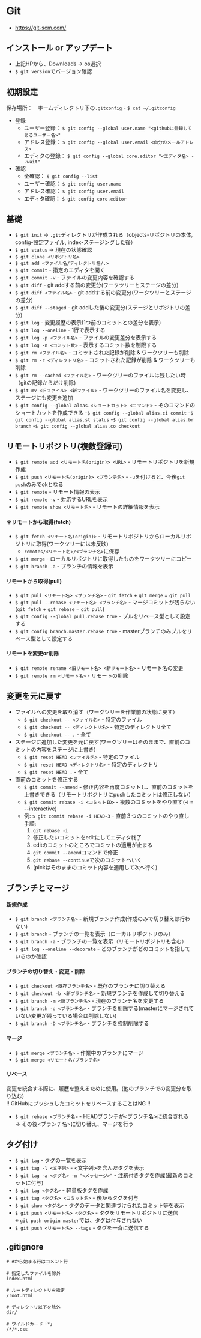 # Git
- https://git-scm.com/

## インストール or アップデート
- 上記HPから、Downloads → os選択
- `$ git version`でバージョン確認

## 初期設定
保存場所：　ホームディレクトリ下の`.gitconfig` - `$ cat ~/.gitconfig`
- 登録
  - ユーザー登録： `$ git config --global user.name "<githubに登録してあるユーザー名>"`
  - アドレス登録： `$ git config --global user.email <自分のメールアドレス>`
  - エディタの登録： `$ git config --global core.editor "<エディタ名> --wait"`  
- 確認
  - 全確認： `$ git config --list`
  - ユーザー確認： `$ git config user.name`
  - アドレス確認： `$ git config user.email`
  - エディタ確認： `$ git config core.editor`

## 基礎
- `$ git init` → `.git`ディレクトリが作成される（objects-リポジトリの本体, config-設定ファイル, index-ステージングした後）
- `$ git status` → 現在の状態確認
- `$ git clone <リポジトリ名>`
- `$ git add <ファイル名/ディレクトリ名/.>`
- `$ git commit` - 指定のエディタを開く
- `$ git commit -v` - ファイルの変更内容を確認する
- `$ git diff` - git addする前の変更分(ワークツリーとステージの差分)
- `$ git diff <ファイル名>` - git addする前の変更分(ワークツリーとステージの差分)
- `$ git diff --staged` - git addした後の変更分(ステージとリポジトリの差分)
- `$ git log` - 変更履歴の表示(1つ前のコミットとの差分を表示)
- `$ git log --oneline` - 1行で表示する
- `$ git log -p <ファイル名>` - ファイルの変更差分を表示する
- `$ git log -n <コミット数>` - 表示するコミット数を制限する
- `$ git rm <ファイル名>` - コミットされた記録が削除 & ワークツリーも削除
- `$ git rm -r <ディレクトリ名>` - コミットされた記録が削除 & ワークツリーも削除
- `$ git rm --cached <ファイル名>` - ワークツリーのファイルは残したい時（gitの記録からだけ削除)
- `$ git mv <旧ファイル> <新ファイル>` - ワークツリーのファイル名を変更し、ステージにも変更を追加
- `$ git config --global aloas.<ショートカット> <コマンド>` - そのコマンドのショートカットを作成できる
-`$ git config --global alias.ci commit`
-`$ git config --global alias.st status`
-`$ git config --global alias.br branch`
-`$ git config --global alias.co checkout`

## リモートリポジトリ(複数登録可)
- `$ git remote add <リモート名(origin)> <URL>` - リモートリポジトリを新規作成
- `$ git push <リモート名(origin)> <ブランチ名>` - `-u`を付けると、今後`git push`のみでokとなる
- `$ git remote` - リモート情報の表示
- `$ git remote -v` - 対応するURLを表示
- `$ git remote show <リモート名>` - リモートの詳細情報を表示
  
#### ＊リモートから取得(fetch)
- `$ git fetch <リモート名(origin)>` - リモートリポジトリからローカルリポジトリに取得(ワークツリーには未反映)
  - `remotes/<リモート名>/<ブランチ名>`に保存
- `$ git merge` - ローカルリポジトリに取得したものをワークツリーにコピー
- `$ git branch -a` - ブランチの情報を表示

#### リモートから取得(pull)
- `$ git pull <リモート名> <ブランチ名>` - `git fetch` + `git merge` = `git pull`
- `$ git pull --rebase <リモート名> <ブランチ名>` - マージコミットが残らない(`git fetch` + `git rebase` = `git pull`)
- `$ git config --global pull.rebase true` - プルをリベース型として設定する
- `$ git config branch.master.rebase true` - masterブランチのみプルをリベース型として設定する
  
#### リモートを変更or削除
- `$ git remote rename <旧リモート名> <新リモート名>` - リモート名の変更
- `$ git remote rm <リモート名>` - リモートの削除
  
## 変更を元に戻す
- ファイルへの変更を取り消す（ワークツリーを作業前の状態に戻す）
  - `$ git checkout -- <ファイル名>` - 特定のファイル
  - `$ git checkout -- <ディレクトリ名>` - 特定のディレクトリ全て
  - `$ git checkout -- .` - 全て
- ステージに追加した変更を元に戻す(ワークツリーはそのままで、直前のコミットの内容をステージに上書き)
  - `$ git reset HEAD <ファイル名>` - 特定のファイル
  - `$ git reset HEAD <ディレクトリ名>` - 特定のディレクトリ
  - `$ git reset HEAD .` - 全て
- 直前のコミットを修正する
  - `$ git commit --amend` - 修正内容を再度コミットし、直前のコミットを上書きできる（リモートリポジトリにpushしたコミットは修正しない）
  - `$ git commit rebase -i <コミットID>` - 複数のコミットをやり直す(-i = --interactive)
  - 例: `$ git commit rebase -i HEAD~3` - 直前３つのコミットのやり直し  
  手順:  
    1. `git rebase -i`
    2. 修正したいコミットをeditにしてエディタ終了
    3. editのコミットのところでコミットの適用が止まる
    4. `git commit --amend`コマンドで修正
    5. `git rebase --continue`で次のコミットへいく
    6. (pickはそのままのコミット内容を適用して次へ行く)

## ブランチとマージ

#### 新規作成
- `$ git branch <ブランチ名>` - 新規ブランチ作成(作成のみで切り替えは行わない)
- `$ git branch` - ブランチの一覧を表示（ローカルリポジトリのみ）
- `$ git branch -a` -  ブランチの一覧を表示（リモートリポジトリも含む）
- `$ git log --oneline --decorate` - どのブランチがどのコミットを指しているのか確認

#### ブランチの切り替え・変更・削除
- `$ git checkout <既存ブランチ名>` - 既存のブランチに切り替える
- `$ git checkout -b <新ブランチ名>` - 新規ブランチを作成して切り替える
- `$ git branch -m <新ブランチ名>` - 現在のブランチ名を変更する
- `$ git branch -d <ブランチ名>` - ブランチを削除する(masterにマージされていない変更が残っている場合は削除しない)
- `$ git branch -D <ブランチ名>` - ブランチを強制削除する

#### マージ
- `$ git merge <ブランチ名>` - 作業中のブランチにマージ
- `$ git merge <リモート名/ブランチ名>`  

#### リベース
変更を統合する際に、履歴を整えるために使用。(他のブランチでの変更分を取り込む)  
!! GitHubにプッシュしたコミットをリベースすることはNG !!
- `$ git rebase <ブランチ名>` - HEADブランチが<ブランチ名>に統合される  
  → その後<ブランチ名>に切り替え、マージを行う
  
## タグ付け
- `$ git tag` - タグの一覧を表示
- `$ git tag -l <文字列>` - <文字列>を含んだタグを表示
- `$ git tag -a <タグ名> -m "<メッセージ>"` - 注釈付きタグを作成(最新のコミットに付与)
- `$ git tag <タグ名>` - 軽量版タグを作成
- `$ git tag <タグ名> <コミット名>` - 後からタグを付与
- `$ git show <タグ名>` - タグのデータと関連づけられたコミット等を表示
- `$ git push <リモート名> <タグ名>` - タグをリモートリポジトリに送信  
    ※ `git push origin master`では、タグは付与されない
- `$ git push <リモート名> --tags` - タグを一斉に送信する

  
## .gitignore
  ```.gitignore
  # #から始まる行はコメント行
  
  # 指定したファイルを除外
  index.html
  
  # ルートディレクトリを指定
  /root.html
  
  # ディレクトリ以下を除外
  dir/
  
  # ワイルドカード「*」
  /*/*.css
  ```
